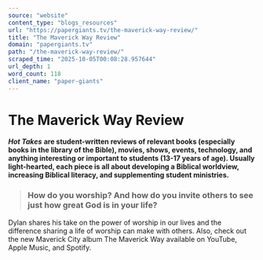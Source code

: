```yaml
---
source: "website"
content_type: "blogs_resources"
url: "https://papergiants.tv/the-maverick-way-review/"
title: "The Maverick Way Review"
domain: "papergiants.tv"
path: "/the-maverick-way-review/"
scraped_time: "2025-10-05T00:08:28.957644"
url_depth: 1
word_count: 118
client_name: "paper-giants"
---
```


# The Maverick Way Review

**_Hot Takes_** __are student-written reviews of relevant books (especially books in the library of the Bible), movies, shows, events, technology, and anything interesting or important to students (13-17 years of age). Usually light-hearted, each piece is all about developing a Biblical worldview, increasing Biblical literacy, and supplementing student ministries.__

> ### **How do you worship? And how do you invite others to see just how great God is in your life?**

Dylan shares his take on the power of worship in our lives and the difference sharing a life of worship can make with others. Also, check out the new Maverick City album The Maverick Way available on YouTube, Apple Music, and Spotify.